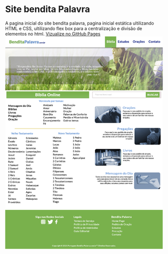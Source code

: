 # Site bendita Palavra
 A pagina inicial do site bendita palavra, pagina inicial estática ultilizando HTML e CSS, ultilizando flex box para a centralização e divisão de elementos no html.
[Vizualize no GitHub Pages](https://deybisonbr.github.io/siteBenditaPalavra/site)
![Acesse o site](./design/desktop-template.jpg)

